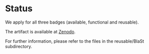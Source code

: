 # Status

We apply for all three badges (available, functional and reusable).

The artifact is available at [Zenodo](https://doi.org/10.5281/zenodo.3872848).

For further information, please refer to the files in the reusable/BlaSt subdirectory.